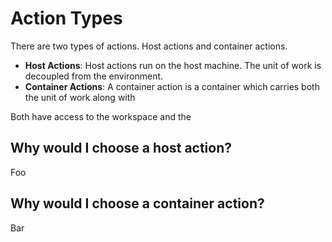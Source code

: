 # Action Types

There are two types of actions.  Host actions and container actions.

- **Host Actions**: Host actions run on the host machine.  The unit of work is decoupled from the environment.
- **Container Actions**: A container action is a container which carries both the unit of work along with 

Both have access to the workspace and the 

## Why would I choose a host action?

Foo

## Why would I choose a container action?

Bar